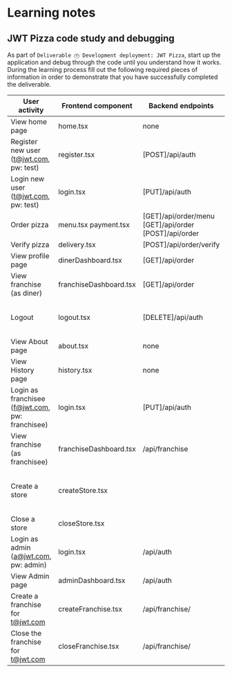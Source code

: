 # Learning notes

## JWT Pizza code study and debugging

As part of `Deliverable ⓵ Development deployment: JWT Pizza`, start up the application and debug through the code until you understand how it works. During the learning process fill out the following required pieces of information in order to demonstrate that you have successfully completed the deliverable.

| User activity                                       | Frontend component     | Backend endpoints                                     | Database SQL                                        |
| --------------------------------------------------- | ---------------------- | ----------------------------------------------------- | --------------------------------------------------- |
| View home page                                      | home.tsx               | none                                                  | none                                                |
| Register new user<br/>(t@jwt.com, pw: test)         | register.tsx           | [POST]/api/auth                                       |                                                     |
| Login new user<br/>(t@jwt.com, pw: test)            | login.tsx              | [PUT]/api/auth                                        |                                                     |
| Order pizza                                         | menu.tsx payment.tsx   | [GET]/api/order/menu [GET]/api/order [POST]/api/order |                                                     |
| Verify pizza                                        | delivery.tsx           | [POST]/api/order/verify                               |                                                     |
| View profile page                                   | dinerDashboard.tsx     | [GET]/api/order                                       |                                                     |
| View franchise<br/>(as diner)                       | franchiseDashboard.tsx | [GET]/api/order                                       |                                                     |
| Logout                                              | logout.tsx             | [DELETE]/api/auth                                     | DELETE FROM auth WHERE token=?                      |
| View About page                                     | about.tsx              | none                                                  |                                                     |
| View History page                                   | history.tsx            | none                                                  |                                                     |
| Login as franchisee<br/>(f@jwt.com, pw: franchisee) | login.tsx              | [PUT]/api/auth                                        | /api/franchise                                      |
| View franchise<br/>(as franchisee)                  | franchiseDashboard.tsx | /api/franchise                                        |                                                     |
| Create a store                                      | createStore.tsx        |                                                       | INSERT INTO store (franchiseId, name) VALUES (?, ?) |
| Close a store                                       | closeStore.tsx         |                                                       |                                                     |
| Login as admin<br/>(a@jwt.com, pw: admin)           | login.tsx              | /api/auth                                             |                                                     |
| View Admin page                                     | adminDashboard.tsx     | /api/auth                                             |                                                     |
| Create a franchise for t@jwt.com                    | createFranchise.tsx    | /api/franchise/                                       |                                                     |
| Close the franchise for t@jwt.com                   | closeFranchise.tsx     | /api/franchise/                                       |                                                     |

